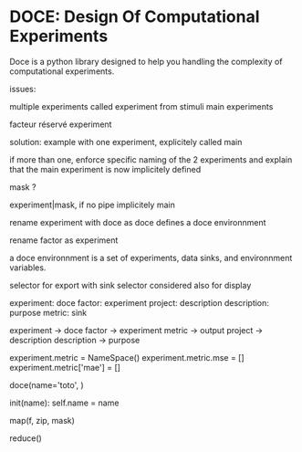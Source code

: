 # DOCE: Design Of Computational Experiments
Doce is a python library designed to help you handling the complexity of computational experiments.

issues:

multiple experiments
  called experiment from stimuli
  main experiments

  facteur réservé experiment

solution:
  example with one experiment, explicitely called main

  if more than one, enforce specific naming of the 2 experiments and explain that the main experiment is now implicitely defined

  mask ?

  experiment|mask, if no pipe implicitely main

rename experiment with doce as doce defines a doce environnment

rename factor as experiment

a doce environnment is a set of experiments, data sinks, and environnment variables.

selector for export with sink selector considered also for display

experiment: doce
factor: experiment
project: description
description: purpose
metric: sink

experiment -> doce
factor -> experiment
metric -> output
project -> description
description -> purpose

experiment.metric = NameSpace()
experiment.metric.mse = []
experiment.metric['mae'] = []

doce(name='toto', )

init(name):
  self.name = name

map(f, zip, mask)

reduce()
